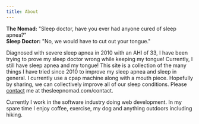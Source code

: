 ```yaml
---
title: About
---
```


**The Nomad:** "Sleep doctor, have you ever had anyone cured of sleep apnea?"<br>
**Sleep Doctor:** "No, we would have to cut out your tongue."

Diagnosed with severe sleep apnea in 2010 with an AHI of 33, I have been trying to prove my sleep doctor wrong while keeping my tongue! Currently, I still have sleep apnea and my tongue! This site is a collection of the many things I have tried since 2010 to improve my sleep apnea and sleep in general. I currently use a cpap machine along with a mouth piece. Hopefully by sharing, we can collectively improve all of our sleep conditions. Please [contact](/contact/) me at thesleepnomad.com/contact.

Currently I work in the software industry doing web development. In my spare time I enjoy coffee, exercise, my dog and anything outdoors including hiking.

<!--
This is a demo site of the [HeroBlog](https://github.com/greglobinski/gatsby-starter-hero-blog), a [GatsbyJS](https://www.gatsbyjs.org/) starter.

### Features:

* Easy editable content in **Markdown** files (posts, pages and parts)
* **CSS** with `styled-jsx` and `PostCSS`
* **SEO** (sitemap generation, robot.txt, meta and OpenGraph Tags)
* **Social** sharing (Twitter, Facebook, Google, LinkedIn)
* **Comments** (Facebook)
* **Images** lazy loading and `webp` support (gatsby-image)
* Post **categories** (category based post list)
* Full text **searching** (Algolia)
* **Contact** form (Netlify form handling)
* **RSS** feed
* 100% **PWA** (manifest.webmanifest, offline support, favicons)
* Google **Analytics**
* App **favicons** generator (node script)
* Easy customizable base **styles** via `theme` object generated from `yaml` file (fonts, colors, sizes)
* React **v.16** (gatsby-plugin-react-next)
* **Components** lazy loading (social sharing)
* **ESLint** (google config)
* **Prettier** code styling
* Webpack `BundleAnalyzerPlugin` -->
